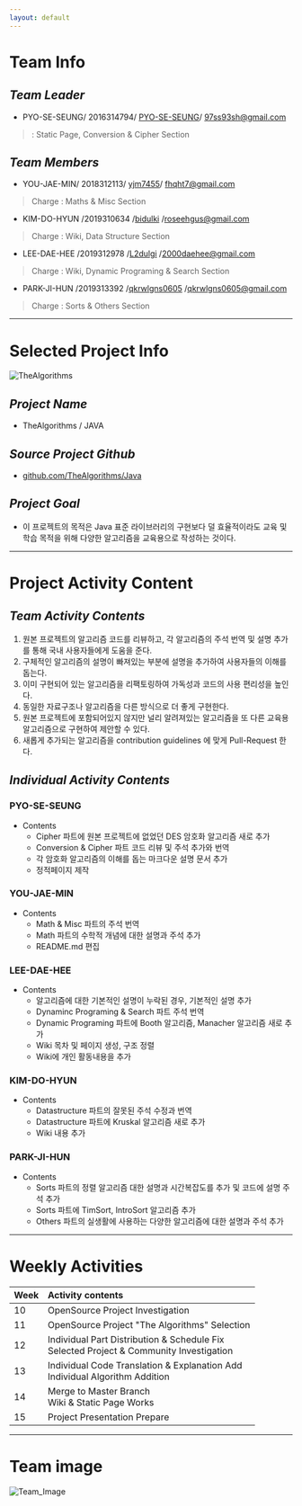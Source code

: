 ```yaml
---
layout: default
---
```


# Team Info

## _Team Leader_
  * PYO-SE-SEUNG/ 2016314794/ [PYO-SE-SEUNG](https://github.com/PYO-SE-SEUNG)/ 97ss93sh@gmail.com
  >  : Static Page, Conversion & Cipher Section

## _Team Members_
  * YOU-JAE-MIN/ 2018312113/ [yjm7455](https://github.com/yjm7455)/ fhqht7@gmail.com
  > Charge : Maths & Misc Section
  * KIM-DO-HYUN /2019310634 /[bidulki](https://github.com/bidulki) /roseehgus@gmail.com
  > Charge : Wiki, Data Structure Section 
  * LEE-DAE-HEE /2019312978 /[L2dulgi](https://github.com/L2dulgi) /2000daehee@gmail.com
  > Charge : Wiki, Dynamic Programing & Search Section
  * PARK-JI-HUN /2019313392 /[qkrwlgns0605](https://github.com/qkrwlgns0605) /qkrwlgns0605@gmail.com
  > Charge : Sorts & Others Section 
 
* * *

# Selected Project Info 
![TheAlgorithms](https://avatars2.githubusercontent.com/u/20487725?s=200&v=4)

## _Project Name_
   * TheAlgorithms / JAVA

## _Source Project Github_
   * [github.com/TheAlgorithms/Java](github.com/TheAlgorithms/Java) 
   
## _Project Goal_
   * 이 프로젝트의 목적은 Java 표준 라이브러리의 구현보다 덜 효율적이라도 교육 및 학습 목적을 위해 다양한 알고리즘을 교육용으로 작성하는 것이다.  

* * *

# Project Activity Content

## _Team Activity Contents_
1. 원본 프로젝트의 알고리즘 코드를 리뷰하고, 각 알고리즘의 주석 번역 및 설명 추가를 통해 국내 사용자들에게 도움을 준다.
2. 구체적인 알고리즘의 설명이 빠져있는 부분에 설명을 추가하여 사용자들의 이해를 돕는다.
3. 이미 구현되어 있는 알고리즘을 리팩토링하여 가독성과 코드의 사용 편리성을 높인다.
4. 동일한 자료구조나 알고리즘을 다른 방식으로 더 좋게 구현한다.
5. 원본 프로젝트에 포함되어있지 않지만 널리 알려져있는 알고리즘을 또 다른 교육용 알고리즘으로 구현하여 제안할 수 있다.
6. 새롭게 추가되는 알고리즘을 contribution guidelines 에 맞게 Pull-Request 한다.

## _Individual Activity Contents_

### PYO-SE-SEUNG
* Contents
   * Cipher 파트에 원본 프로젝트에 없었던 DES 암호화 알고리즘 새로 추가
   * Conversion & Cipher 파트 코드 리뷰 및 주석 추가와 번역
   * 각 암호화 알고리즘의 이해를 돕는 마크다운 설명 문서 추가
   * 정적페이지 제작

### YOU-JAE-MIN
* Contents
   * Math & Misc 파트의 주석 번역
   * Math 파트의 수학적 개념에 대한 설명과 주석 추가
   * README.md 편집

### LEE-DAE-HEE
* Contents
   * 알고리즘에 대한 기본적인 설명이 누락된 경우, 기본적인 설명 추가
   * Dynaminc Programing & Search 파트 주석 번역
   * Dynamic Programing 파트에 Booth 알고리즘, Manacher 알고리즘 새로 추가
   * Wiki 목차 및 페이지 생성, 구조 정렬
   * Wiki에 개인 활동내용을 추가

### KIM-DO-HYUN
* Contents
   * Datastructure 파트의 잘못된 주석 수정과 번역
   * Datastructure 파트에 Kruskal 알고리즘 새로 추가
   * Wiki 내용 추가 
   
### PARK-JI-HUN
* Contents
   * Sorts 파트의 정렬 알고리즘 대한 설명과 시간복잡도를 추가 및 코드에 설명 주석 추가
   * Sorts 파트에 TimSort, IntroSort 알고리즘 추가
   * Others 파트의 실생활에 사용하는 다양한 알고리즘에 대한 설명과 주석 추가

* * *
# Weekly Activities

| Week | Activity contents | 
|:-----|:------------------|
|  10  | OpenSource Project Investigation | 
|  11  | OpenSource Project "The Algorithms" Selection | 
|  12  | Individual Part Distribution & Schedule Fix <br> Selected Project & Community Investigation | 
|  13  | Individual Code Translation & Explanation Add <br> Individual Algorithm Addition |
|  14  | Merge to Master Branch <br> Wiki & Static Page Works |
|  15  | Project Presentation Prepare |

* * *

#  Team image

![Team_Image](팀이미지파일)

